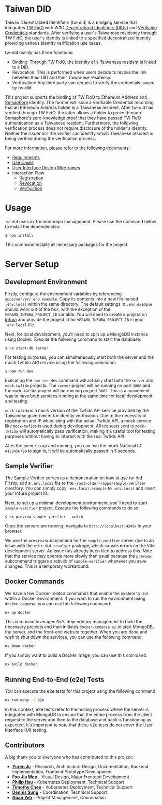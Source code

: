 # Taiwan DID

Taiwan Decentralized Identifiers (tw-did) is a bridging service that integrates [TW FidO](https://fido.moi.gov.tw/pt/) with W3C [Decentralized Identifiers (DIDs)](https://www.w3.org/TR/did-core/) and [Verifiable Credentials](https://www.w3.org/TR/vc-data-model-2.0/) standards. After verifying a user's Taiwanese residency through TW FidO, the user's identity is linked to a specified decentralized identity, providing various identity verification use cases.

tw-did mainly has three functions:

- Binding: Through TW FidO, the identity of a Taiwanese resident is linked to a DID.
- Revocation: This is performed when users decide to revoke the link between their DID and their Taiwanese residency.
- Verification: Any third party can request to verify the credentials issued by tw-did.

This project supports the binding of TW FidO to Ethereum Address and [Semaphore](https://semaphore.appliedzkp.org/) Identity. The former will issue a Verifiable Credential recording that an Ethereum Address holder is a Taiwanese resident. After tw-did has verified through TW FidO, the latter allows a holder to prove through Semaphore's zero-knowledge proof that they have passed TW FidO authentication as a Taiwanese resident. Furthermore, the following verification process does not require disclosure of the holder's identity. Neither the issuer nor the verifier can identify which Taiwanese resident is being verified during the verification process.

For more information, please refer to the following documents:

- [Requirements](docs/requirements.md)
- [Use Cases](docs/use-cases.md)
- [User Interface Design Wireframes](docs/wireframes.md)
- Interaction Flow
  - [Registration](docs/registration.md)
  - [Revocation](docs/revocation.md)
  - [Verification](docs/verification.md)

# Usage

`tw-did` uses nx for monorepo management. Please use the command below to install the dependencies:

```shell
$ npm install
```

This command installs all necessary packages for the project.

# Server Setup

## Development Environment

Firstly, configure the environment variables by referencing `apps/server/.env.example`. Copy its contents into a new file named `.env.local` within the same directory. The default settings in `.env.example` should work out of the box, with the exception of the `VERAMO_INFURA_PROJECT_ID` variable. You will need to create a project on [Infura](https://www.infura.io/) and provide the project id for `VERAMO_INFURA_PROJECT_ID` in your `.env.local` file.

Next, for local development, you'll need to spin up a MongoDB instance using Docker. Execute the following command to start the database:

```shell
$ nx start-db server
```

For testing purposes, you can simultaneously start both the server and the mock Twfido API service using the following command:

```shell
$ npm run dev
```

Executing the `npm run dev` command will actually start both the `server` and `mock-twfido` projects. The `server` project will be running on port `3000` and the `mock-twfido` project will be running on port `3001`. This is a convenient way to have both services running at the same time for local development and testing.

`mock-twfido` is a mock version of the Twfido API service provided by the Taiwanese government for identity verification. Due to the necessity of registration and IP whitelisting with the actual Twfido API, a mock service like `mock-twfido` is used during development. All requests sent to `mock-twfido` will automatically pass verification, making it a useful tool for testing purposes without having to interact with the real Twfido API.

After the server is up and running, you can use the mock National ID `A123456789` to sign in, it will be automatically passed in 5 seconds.

## Sample Verifier

The Sample Verifier serves as a demonstration on how to use tw-did. Firstly, add a `.env.local` file to the `<rootFolder>/apps/sample-verifier` directory. You can simply copy `.env.local.example` to `.env.local` and insert your Infura project ID.

Next, to set up a minimal development environment, you'll need to start `sample-verifier` project. Execute the following commands to do so:

```shell
$ nx preview sample-verifier --watch
```

Once the servers are running, navigate to `http://localhost:4300/` in your browser.

We use the `preview` subcommand for the `sample-verifier` server due to an issue with the `ethr-did-resolver` package, which causes errors on the Vite development server. An issue has already been filed to address this. Note that the service may operate more slowly than usual because the `preview` subcommand triggers a rebuild of `sample-verifier` whenever you save changes. This is a temporary workaround.

## Docker Commands

We have a few Docker-related commands that enable the system to run within a Docker environment. If you want to run the environment using `docker-compose`, you can use the following command:

```bash
nx up docker
```

This command leverages Nx's dependency management to build the necessary projects and then initiates `docker-compose up` to start MongoDB, the server, and the front-end website together. When you are done and wish to shut down the services, you can use the following command:

```bash
nx down docker
```

If you simply want to build a Docker image, you can use this command:

```bash
nx build docker
```

## Running End-to-End (e2e) Tests

You can execute the e2e tests for this project using the following command:

```bash
nx run-many -t e2e
```

In this context, e2e tests refer to the testing process where the server is integrated with MongoDB to ensure that the entire process from the client request to the server and then to the database and back is functioning as expected. It's important to note that these e2e tests do not cover the User Interface (UI) testing.

## Contributors

A big thank you to everyone who has contributed to this project:

- **[Yuren Ju](https://github.com/yurenju)** - Research, Architecture Design, Documentation, Backend Implementation, Frontend Prototype Development
- **[Foo Jia Wen](https://github.com/fjwntut)** - Visual Design, Major Frontend Development
- **[Philip Hsu](https://github.com/JHong-Hsu)** - Kubernetes Deployment, Technical Support
- **[Timothy Chen](https://github.com/timothychen1999)** - Kubernetes Deployment, Technical Support
- **[Dennis Sung](https://github.com/S-H-Ming)** - Coordination, Technical Support
- **[Noah Yeh](https://github.com/noahda0)** - Project Management, Coordination
